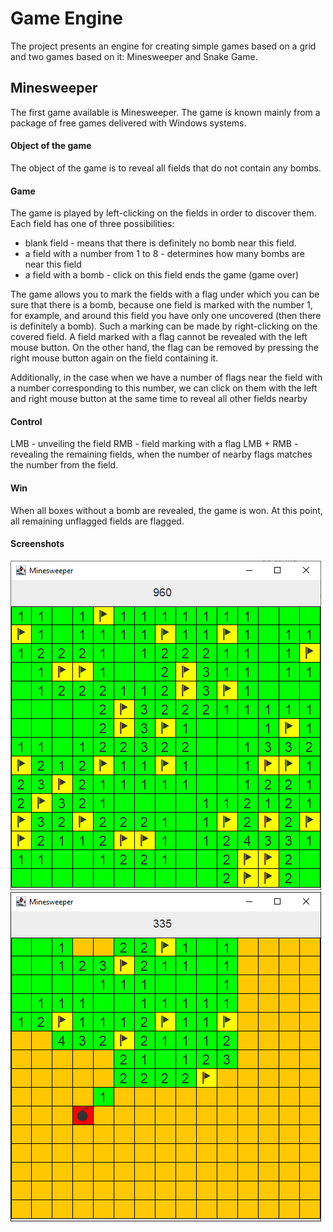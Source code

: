 
# Game Engine

The project presents an engine for creating simple games based on a grid and two games based on it: Minesweeper and Snake Game.



## Minesweeper
The first game available is Minesweeper. The game is known mainly from a package of free games delivered with Windows systems.

#### Object of the game

The object of the game is to reveal all fields that do not contain any bombs.

#### Game

The game is played by left-clicking on the fields in order to discover them. Each field has one of three possibilities:
- blank field - means that there is definitely no bomb near this field.
- a field with a number from 1 to 8 - determines how many bombs are near this field
- a field with a bomb - click on this field ends the game (game over)

The game allows you to mark the fields with a flag under which you can be sure that there is a bomb, because one field is marked with the number 1, for example, and around this field you have only one uncovered (then there is definitely a bomb). Such a marking can be made by right-clicking on the covered field. A field marked with a flag cannot be revealed with the left mouse button. On the other hand, the flag can be removed by pressing the right mouse button again on the field containing it.

Additionally, in the case when we have a number of flags near the field with a number corresponding to this number, we can click on them with the left and right mouse button at the same time to reveal all other fields nearby

#### Control
LMB - unveiling the field
RMB - field marking with a flag
LMB + RMB - revealing the remaining fields, when the number of nearby flags matches the number from the field.

#### Win
When all boxes without a bomb are revealed, the game is won. At this point, all remaining unflagged fields are flagged.

#### Screenshots
![App Screenshot](screenshots/Minesweeper.png)
![App Screenshot](screenshots/Minesweeper2.png)
